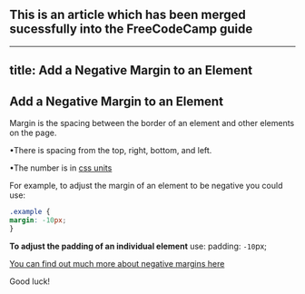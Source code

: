 ## This is an article which has been merged sucessfully into the FreeCodeCamp guide 


---
title: Add a Negative Margin to an Element
---
## Add a Negative Margin to an Element

Margin is the spacing between the border of an element and other elements on the page.
  
  •There is spacing from the top, right, bottom, and left.

  •The number is in [css units](https://www.tutorialspoint.com/css/css_measurement_units.htm)
  
For example, to adjust the margin of an element to be negative you could use:
```css
.example {
margin: -10px;
}
```

<b>To adjust the padding of an individual element</b> use:
padding: `-10`px;

[You can find out much more about negative margins here](https://www.smashingmagazine.com/2009/07/the-definitive-guide-to-using-negative-margins/)

<!-- The article goes here, in GitHub-flavored Markdown. Feel free to add YouTube videos, images, and CodePen/JSBin embeds  -->
Good luck!
